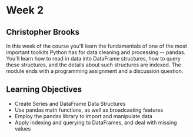 # Week 2
## Christopher Brooks
In this week of the course you'll learn the fundamentals of one of the most important toolkits Python has for data cleaning and processing -- pandas. You'll learn how to read in data into DataFrame structures, how to query these structures, and the details about such structures are indexed. The module ends with a programming assignment and a discussion question.

## Learning Objectives
* Create Series and DataFrame Data Structures
* Use pandas math functions, as well as broadcasting features
* Employ the pandas library to import and manipulate data
* Apply indexing and querying to DataFrames, and deal with missing values